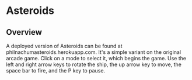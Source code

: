 Asteroids
=========

## Overview

A deployed version of Asteroids can be found at philnachumasteroids.herokuapp.com. It's a simple variant on the original arcade game. Click on a mode to select it, which begins the game. Use the left and right arrow keys to rotate the ship, the up arrow key to move, the space bar to fire, and the P key to pause.  

